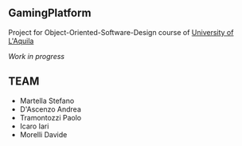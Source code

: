 ## GamingPlatform

Project for Object-Oriented-Software-Design course of [University of L'Aquila](http://univaq.it)

*Work in progress*

## TEAM

- Martella Stefano
- D'Ascenzo Andrea
- Tramontozzi Paolo
- Icaro Iari
- Morelli Davide
